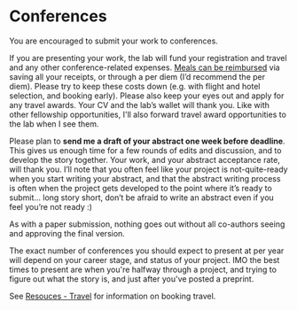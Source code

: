 # Conferences

You are encouraged to submit your work to conferences. 

If you are presenting your work, the lab will fund your registration and travel and any other conference-related expenses. [Meals can be reimbursed](https://your.yale.edu/policies-procedures/3301-travel-university-business#3301.5) via saving all your receipts, or through a per diem (I’d recommend the per diem). Please try to keep these costs down (e.g. with flight and hotel selection, and booking early). Please also keep your eyes out and apply for any travel awards. Your CV and the lab’s wallet will thank you. Like with other fellowship opportunities, I'll also forward travel award opportunities to the lab when I see them.

Please plan to **send me a draft of your abstract one week before deadline**. This gives us enough time for a few rounds of edits and discussion, and to develop the story together. Your work, and your abstract acceptance rate, will thank you. I’ll note that you often feel like your project is not-quite-ready when you start writing your abstract, and that the abstract writing process is often when the project gets developed to the point where it’s ready to submit… long story short, don’t be afraid to write an abstract even if you feel you’re not ready :) 

As with a paper submission, nothing goes out without all co-authors seeing and approving the final version.

The exact number of conferences you should expect to present at per year will depend on your career stage, and status of your project. IMO the best times to present are when you're halfway through a project, and trying to figure out what the story is, and just after you've posted a preprint.

See [Resouces - Travel](https://levensteinlab.github.io/Lab-Handbook/Resources/travel/) for information on booking travel.
